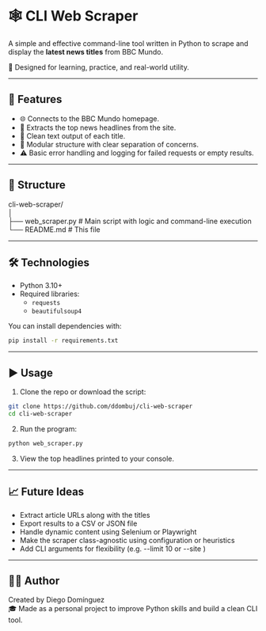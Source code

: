 # 🕸️ CLI Web Scraper

A simple and effective command-line tool written in Python to scrape and display the **latest news titles** from BBC Mundo.

🎯 Designed for learning, practice, and real-world utility.

---

## 🚀 Features

- 🌐 Connects to the BBC Mundo homepage.
- 🧠 Extracts the top news headlines from the site.
- 📄 Clean text output of each title.
- 🧼 Modular structure with clear separation of concerns.
- ⚠️ Basic error handling and logging for failed requests or empty results.

---

## 📂 Structure

cli-web-scraper/  
│  
├── web_scraper.py # Main script with logic and command-line execution  
└── README.md # This file  

---

## 🛠️ Technologies

- Python 3.10+
- Required libraries:
  - `requests`
  - `beautifulsoup4`

You can install dependencies with: 
   ```bash
   pip install -r requirements.txt
   ```

--- 

## ▶️ Usage

1. Clone the repo or download the script:
  ```bash
  git clone https://github.com/ddombuj/cli-web-scraper
  cd cli-web-scraper
  ```
2. Run the program:
  ```bash
  python web_scraper.py
  ```
3. View the top headlines printed to your console.

---

## 📈 Future Ideas
- Extract article URLs along with the titles
- Export results to a CSV or JSON file
- Handle dynamic content using Selenium or Playwright
- Make the scraper class-agnostic using configuration or heuristics
- Add CLI arguments for flexibility (e.g. --limit 10 or --site <url>)

---

## 👨‍💻 Author
Created by Diego Domínguez  
🎓 Made as a personal project to improve Python skills and build a clean CLI tool.
